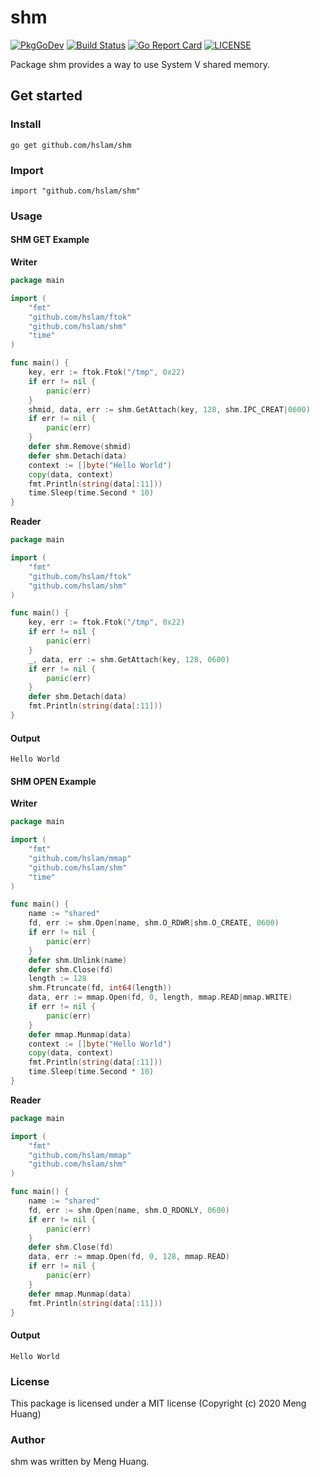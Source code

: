 # shm
[![PkgGoDev](https://pkg.go.dev/badge/github.com/hslam/shm)](https://pkg.go.dev/github.com/hslam/shm)
[![Build Status](https://travis-ci.org/hslam/shm.svg?branch=master)](https://travis-ci.org/hslam/shm)
[![Go Report Card](https://goreportcard.com/badge/github.com/hslam/shm)](https://goreportcard.com/report/github.com/hslam/shm)
[![LICENSE](https://img.shields.io/github/license/hslam/shm.svg?style=flat-square)](https://github.com/hslam/shm/blob/master/LICENSE)

Package shm provides a way to use System V shared memory.

## Get started

### Install
```
go get github.com/hslam/shm
```
### Import
```
import "github.com/hslam/shm"
```
### Usage
#### SHM GET Example
**Writer**
```go
package main

import (
	"fmt"
	"github.com/hslam/ftok"
	"github.com/hslam/shm"
	"time"
)

func main() {
	key, err := ftok.Ftok("/tmp", 0x22)
	if err != nil {
		panic(err)
	}
	shmid, data, err := shm.GetAttach(key, 128, shm.IPC_CREAT|0600)
	if err != nil {
		panic(err)
	}
	defer shm.Remove(shmid)
	defer shm.Detach(data)
	context := []byte("Hello World")
	copy(data, context)
	fmt.Println(string(data[:11]))
	time.Sleep(time.Second * 10)
}
```
**Reader**
```go
package main

import (
	"fmt"
	"github.com/hslam/ftok"
	"github.com/hslam/shm"
)

func main() {
	key, err := ftok.Ftok("/tmp", 0x22)
	if err != nil {
		panic(err)
	}
	_, data, err := shm.GetAttach(key, 128, 0600)
	if err != nil {
		panic(err)
	}
	defer shm.Detach(data)
	fmt.Println(string(data[:11]))
}
```
#### Output
```
Hello World
```

#### SHM OPEN Example
**Writer**
```go
package main

import (
	"fmt"
	"github.com/hslam/mmap"
	"github.com/hslam/shm"
	"time"
)

func main() {
	name := "shared"
	fd, err := shm.Open(name, shm.O_RDWR|shm.O_CREATE, 0600)
	if err != nil {
		panic(err)
	}
	defer shm.Unlink(name)
	defer shm.Close(fd)
	length := 128
	shm.Ftruncate(fd, int64(length))
	data, err := mmap.Open(fd, 0, length, mmap.READ|mmap.WRITE)
	if err != nil {
		panic(err)
	}
	defer mmap.Munmap(data)
	context := []byte("Hello World")
	copy(data, context)
	fmt.Println(string(data[:11]))
	time.Sleep(time.Second * 10)
}
```
**Reader**
```go
package main

import (
	"fmt"
	"github.com/hslam/mmap"
	"github.com/hslam/shm"
)

func main() {
	name := "shared"
	fd, err := shm.Open(name, shm.O_RDONLY, 0600)
	if err != nil {
		panic(err)
	}
	defer shm.Close(fd)
	data, err := mmap.Open(fd, 0, 128, mmap.READ)
	if err != nil {
		panic(err)
	}
	defer mmap.Munmap(data)
	fmt.Println(string(data[:11]))
}
```
#### Output
```
Hello World
```

### License
This package is licensed under a MIT license (Copyright (c) 2020 Meng Huang)


### Author
shm was written by Meng Huang.


